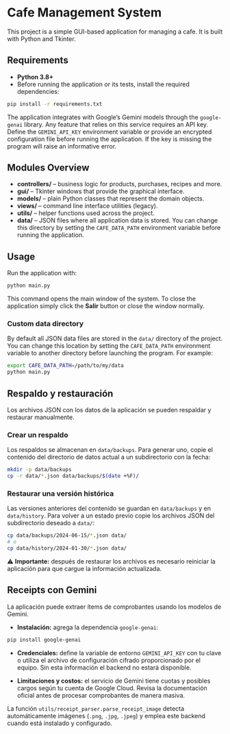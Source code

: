 # Cafe Management System

This project is a simple GUI-based application for managing a cafe. It is built with Python and Tkinter.

## Requirements

- **Python 3.8+**
- Before running the application or its tests, install the required dependencies:

```bash
pip install -r requirements.txt
```

The application integrates with Google’s Gemini models through the
`google-genai` library. Any feature that relies on this service requires
an API key. Define the `GEMINI_API_KEY` environment variable or provide an
encrypted configuration file before running the application. If the key is
missing the program will raise an informative error.

## Modules Overview

- **controllers/** – business logic for products, purchases, recipes and more.
- **gui/** – Tkinter windows that provide the graphical interface.
- **models/** – plain Python classes that represent the domain objects.
- **views/** – command line interface utilities (legacy).
- **utils/** – helper functions used across the project.
- **data/** – JSON files where all application data is stored.
You can change this directory by setting the `CAFE_DATA_PATH` environment
variable before running the application.

## Usage

Run the application with:

```bash
python main.py
```

This command opens the main window of the system. To close the application simply click the **Salir** button or close the window normally.

### Custom data directory

By default all JSON data files are stored in the `data/` directory of the
project. You can change this location by setting the `CAFE_DATA_PATH`
environment variable to another directory before launching the program.
For example:

```bash
export CAFE_DATA_PATH=/path/to/my/data
python main.py
```

## Respaldo y restauración

Los archivos JSON con los datos de la aplicación se pueden respaldar y
restaurar manualmente.

### Crear un respaldo

Los respaldos se almacenan en `data/backups`. Para generar uno, copie el
contenido del directorio de datos actual a un subdirectorio con la fecha:

```bash
mkdir -p data/backups
cp -r data/*.json data/backups/$(date +%F)/
```

### Restaurar una versión histórica

Las versiones anteriores del contenido se guardan en `data/backups` y en
`data/history`. Para volver a un estado previo copie los archivos JSON del
subdirectorio deseado a `data/`:

```bash
cp data/backups/2024-06-15/*.json data/
# o
cp data/history/2024-01-30/*.json data/
```

⚠️ **Importante:** después de restaurar los archivos es necesario reiniciar la
aplicación para que cargue la información actualizada.

## Receipts con Gemini

La aplicación puede extraer ítems de comprobantes usando los modelos de Gemini.

- **Instalación:** agrega la dependencia `google-genai`:

```bash
pip install google-genai
```

- **Credenciales:** define la variable de entorno `GEMINI_API_KEY` con tu clave o utiliza el archivo de configuración cifrado proporcionado por el equipo. Sin esta información el backend no estará disponible.

- **Limitaciones y costos:** el servicio de Gemini tiene cuotas y posibles cargos según tu cuenta de Google Cloud. Revisa la documentación oficial antes de procesar comprobantes de manera masiva.

La función `utils/receipt_parser.parse_receipt_image` detecta automáticamente imágenes (`.png`, `.jpg`, `.jpeg`) y emplea este backend cuando está instalado y configurado.


